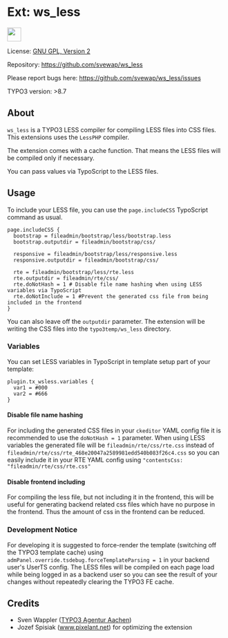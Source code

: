 # Ext: ws_less

<img src="https://github.com/joppnet/ws_less/blob/master/ext_icon.png" width="32" height="32" />

License: [GNU GPL, Version 2](https://www.gnu.org/licenses/gpl-2.0.html)

Repository: https://github.com/svewap/ws_less

Please report bugs here: https://github.com/svewap/ws_less/issues

TYPO3 version: >8.7

## About
`ws_less` is a TYPO3 LESS compiler for compiling LESS files into CSS files. This extensions uses the `LessPHP` compiler.

The extension comes with a cache function. That means the LESS files will be compiled only if necessary.

You can pass values via TypoScript to the LESS files.

## Usage

To include your LESS file, you can use the `page.includeCSS` TypoScript command as usual.

```
page.includeCSS {
  bootstrap = fileadmin/bootstrap/less/bootstrap.less
  bootstrap.outputdir = fileadmin/bootstrap/css/

  responsive = fileadmin/bootstrap/less/responsive.less
  responsive.outputdir = fileadmin/bootstrap/css/

  rte = fileadmin/bootstrap/less/rte.less
  rte.outputdir = fileadmin/rte/css/
  rte.doNotHash = 1 # Disable file name hashing when using LESS variables via TypoScript
  rte.doNotInclude = 1 #Prevent the generated css file from being included in the frontend
}
```

You can also leave off the `outputdir` parameter. The extension will be writing the CSS files into the `typo3temp/ws_less` directory.

### Variables

You can set LESS variables in TypoScript in template setup part of your template:

```
plugin.tx_wsless.variables {
  var1 = #000
  var2 = #666
}
```

#### Disable file name hashing

For including the generated CSS files in your `ckeditor` YAML config file it is recommended to use the `doNotHash = 1` parameter. When using LESS variables the generated file will be `fileadmin/rte/css/rte.css` instead of `fileadmin/rte/css/rte_468e20047a2589981edd540b083f26c4.css` so you can easily include it in your RTE YAML config using `"contentsCss: "fileadmin/rte/css/rte.css"`

#### Disable frontend including

For compiling the less file, but not including it in the frontend, this will be useful for generating backend related css files which have no purpose in the frontend. Thus the amount of css in the frontend can be reduced.

### Development Notice

For developing it is suggested to force-render the template (switching off the TYPO3 template cache) using `admPanel.override.tsdebug.forceTemplateParsing = 1` in your backend user's UserTS config.
The LESS files will be compiled on each page load while being logged in as a backend user so you can see the result of your changes without repeatedly clearing the TYPO3 FE cache.

## Credits

- Sven Wappler ([TYPO3 Agentur Aachen](http://www.wapplersystems.de))
- Jozef Spisiak (www.pixelant.net) for optimizing the extension